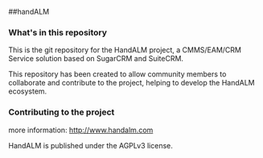 ##handALM

### What's in this repository ###

This is the git repository for the HandALM project, a CMMS/EAM/CRM Service solution based on SugarCRM and SuiteCRM.

This repository has been created to allow community members to collaborate and contribute to the project, helping to develop the HandALM ecosystem.


### Contributing to the project ###

more information: http://www.handalm.com


HandALM is published under the AGPLv3 license.

